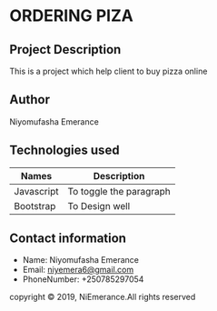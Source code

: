 # ORDERING PIZA
## Project Description

This is a project which help client to buy pizza online



## Author

Niyomufasha Emerance

## Technologies used

|   Names              | Description                 |
|----------------------|-----------------------------|
|Javascript            | To toggle the paragraph     |
|Bootstrap             | To Design well

## Contact information

- Name: Niyomufasha Emerance
- Email: niyemera6@gmail.com
- PhoneNumber: +250785297054


copyright &copy; 2019, NiEmerance.All rights reserved

